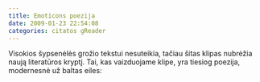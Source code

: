 ```yaml
---
title: Emoticons poezija
date: 2009-01-23 22:54:08
categories: citatos gReader
---
```


Visokios šypsenėlės grožio tekstui nesuteikia, tačiau šitas klipas nubrėžia naują literatūros kryptį. Tai, kas vaizduojame klipe, yra tiesiog poezija, modernesnė už baltas eiles:
